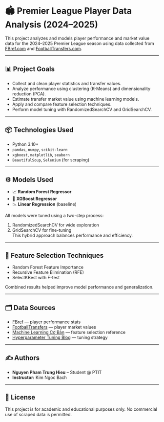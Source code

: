 # 🏟️ Premier League Player Data Analysis (2024–2025)

This project analyzes and models player performance and market value data for the 2024–2025 Premier League season using data collected from [FBref.com](https://fbref.com) and [FootballTransfers.com](https://www.footballtransfers.com).

---

## 📊 Project Goals

- Collect and clean player statistics and transfer values.
- Analyze performance using clustering (K-Means) and dimensionality reduction (PCA).
- Estimate transfer market value using machine learning models.
- Apply and compare feature selection techniques.
- Perform model tuning with RandomizedSearchCV and GridSearchCV.

---


## 📦 Technologies Used

- Python 3.10+
- `pandas`, `numpy`, `scikit-learn`
- `xgboost`, `matplotlib`, `seaborn`
- `BeautifulSoup`, `Selenium` (for scraping)

---

## ⚙️ Models Used

- 📈 **Random Forest Regressor**
- 🚀 **XGBoost Regressor**
- 📉 **Linear Regression** (baseline)

All models were tuned using a two-step process:
1. RandomizedSearchCV for wide exploration
2. GridSearchCV for fine-tuning  
This hybrid approach balances performance and efficiency.

---

## 🧠 Feature Selection Techniques

- Random Forest Feature Importance
- Recursive Feature Elimination (RFE)
- SelectKBest with F-test

Combined results helped improve model performance and generalization.

---

## 🗂️ Data Sources

- [FBref](https://fbref.com) — player performance stats
- [FootballTransfers](https://www.footballtransfers.com) — player market values
- [Machine Learning Cơ Bản](https://machinelearningcoban.com) — feature selection reference
- [Hyperparameter Tuning Blog](https://datasciencedances.com/blog/2025/03/hyperparameter-tuning-RandomizedSearchCV/) — tuning strategy

---

## ✍️ Authors

- **Nguyen Pham Trung Hieu** – Student @ PTIT  
- **Instructor:** Kim Ngoc Bach

---

## 📄 License

This project is for academic and educational purposes only. No commercial use of scraped data is permitted.


